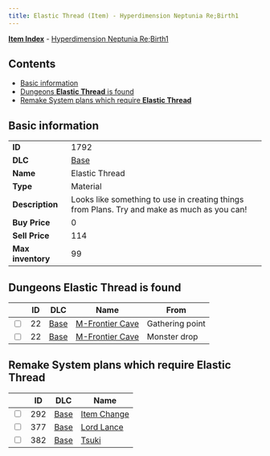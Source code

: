 ```yaml
---
title: Elastic Thread (Item) - Hyperdimension Neptunia Re;Birth1
---
```


[**Item Index**](/neptunia/rb1/item/index.html) - [Hyperdimension Neptunia Re;Birth1](/neptunia/rb1)

## Contents

- [Basic information](#basic-information)
- [Dungeons **Elastic Thread** is found](#dungeons-elastic-thread-is-found)
- [Remake System plans which require **Elastic Thread**](#remake-system-plans-which-require-elastic-thread)
## Basic information

|   |   |
| -- | -- |
| **ID** | 1792 |
| **DLC** | [Base](/neptunia/rb1/dlc/1-base.html) |
| **Name** | Elastic Thread |
| **Type** | Material |
| **Description** | Looks like something to use in creating things from Plans. Try and make as much as you can! |
| **Buy Price** | 0 |
| **Sell Price** | 114 |
| **Max inventory** | 99 |


## Dungeons **Elastic Thread** is found

|    | ID | DLC | Name | From |
| -- | -- | --- | ---- | ---- |
| <input type="checkbox" id="rb1-dungeon-1-22" class="trackbox" /> | 22 | [Base](/neptunia/rb1/dlc/1-base.html) | [M-Frontier Cave](/neptunia/rb1/dungeon/1-22-m-frontier-cave.html) | Gathering point |
| <input type="checkbox" id="rb1-dungeon-1-22" class="trackbox" /> | 22 | [Base](/neptunia/rb1/dlc/1-base.html) | [M-Frontier Cave](/neptunia/rb1/dungeon/1-22-m-frontier-cave.html) | Monster drop |


## Remake System plans which require **Elastic Thread**

|    | ID | DLC | Name |
| -- | -- | --- | ---- |
| <input type="checkbox" id="rb1-quest-1-292" class="trackbox" /> | 292 | [Base](/neptunia/rb1/dlc/1-base.html) | [Item Change](/neptunia/rb1/quest/1-292-item-change.html) |
| <input type="checkbox" id="rb1-quest-1-377" class="trackbox" /> | 377 | [Base](/neptunia/rb1/dlc/1-base.html) | [Lord Lance](/neptunia/rb1/quest/1-377-lord-lance.html) |
| <input type="checkbox" id="rb1-quest-1-382" class="trackbox" /> | 382 | [Base](/neptunia/rb1/dlc/1-base.html) | [Tsuki](/neptunia/rb1/quest/1-382-tsuki.html) |

